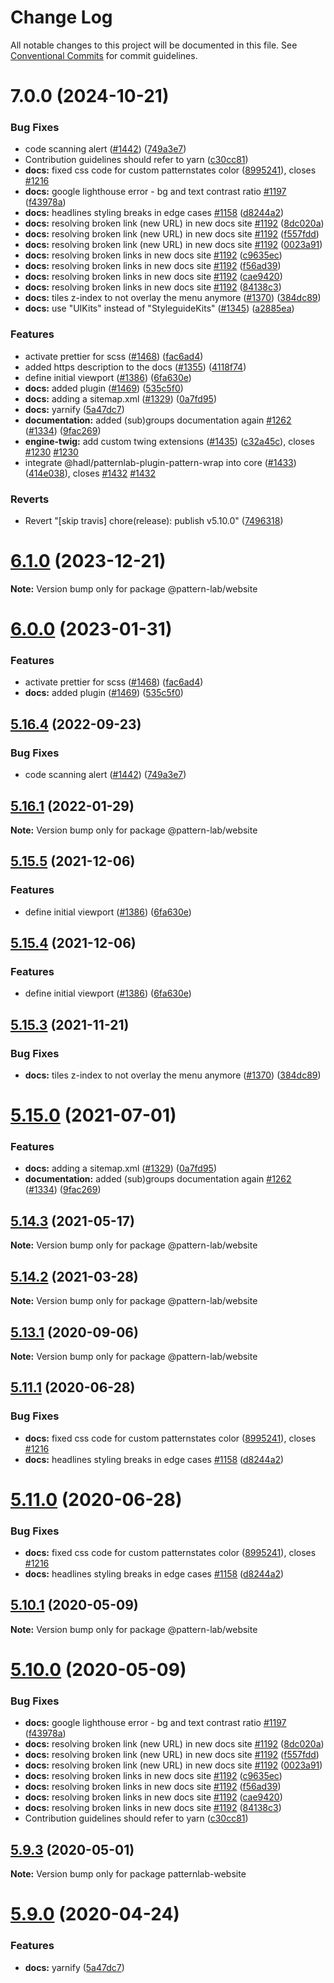 # Change Log

All notable changes to this project will be documented in this file.
See [Conventional Commits](https://conventionalcommits.org) for commit guidelines.

# 7.0.0 (2024-10-21)


### Bug Fixes

* code scanning alert ([#1442](https://github.com/bradfrost/pl-website-eleventy/issues/1442)) ([749a3e7](https://github.com/bradfrost/pl-website-eleventy/commit/749a3e722249846c522e3f7de6e73b5afa8531b1))
* Contribution guidelines should refer to yarn ([c30cc81](https://github.com/bradfrost/pl-website-eleventy/commit/c30cc81a3e155072774438304b73d58b6635876d))
* **docs:** fixed css code for custom patternstates color ([8995241](https://github.com/bradfrost/pl-website-eleventy/commit/89952416162c01d1e3e05221ce58a7755544131c)), closes [#1216](https://github.com/bradfrost/pl-website-eleventy/issues/1216)
* **docs:** google lighthouse error - bg and text contrast ratio [#1197](https://github.com/bradfrost/pl-website-eleventy/issues/1197) ([f43978a](https://github.com/bradfrost/pl-website-eleventy/commit/f43978a3a121b661cfbf763ba72bcda2c36a5d3a))
* **docs:** headlines styling breaks in edge cases [#1158](https://github.com/bradfrost/pl-website-eleventy/issues/1158) ([d8244a2](https://github.com/bradfrost/pl-website-eleventy/commit/d8244a2d307b0a81d0846491f8c5a12e0ae167a5))
* **docs:** resolving broken link (new URL) in new docs site [#1192](https://github.com/bradfrost/pl-website-eleventy/issues/1192) ([8dc020a](https://github.com/bradfrost/pl-website-eleventy/commit/8dc020a217b51cfafdd62ceca95fc42811a6c285))
* **docs:** resolving broken link (new URL) in new docs site [#1192](https://github.com/bradfrost/pl-website-eleventy/issues/1192) ([f557fdd](https://github.com/bradfrost/pl-website-eleventy/commit/f557fddeda640d88c7267d9d5fba8e8cc5e07929))
* **docs:** resolving broken link (new URL) in new docs site [#1192](https://github.com/bradfrost/pl-website-eleventy/issues/1192) ([0023a91](https://github.com/bradfrost/pl-website-eleventy/commit/0023a910126a635006c1ad468a412af0e93338fb))
* **docs:** resolving broken links in new docs site [#1192](https://github.com/bradfrost/pl-website-eleventy/issues/1192) ([c9635ec](https://github.com/bradfrost/pl-website-eleventy/commit/c9635ec2d9eb700b23188d5c72b83b3d16e6deda))
* **docs:** resolving broken links in new docs site [#1192](https://github.com/bradfrost/pl-website-eleventy/issues/1192) ([f56ad39](https://github.com/bradfrost/pl-website-eleventy/commit/f56ad3951ea0319a43f0b1aeabba0d3ad96c5553))
* **docs:** resolving broken links in new docs site [#1192](https://github.com/bradfrost/pl-website-eleventy/issues/1192) ([cae9420](https://github.com/bradfrost/pl-website-eleventy/commit/cae94208c52e4068430e048e729f4ff97847715a))
* **docs:** resolving broken links in new docs site [#1192](https://github.com/bradfrost/pl-website-eleventy/issues/1192) ([84138c3](https://github.com/bradfrost/pl-website-eleventy/commit/84138c36cdfe5b9a38b34e32b177a0416b077716))
* **docs:** tiles z-index to not overlay the menu anymore ([#1370](https://github.com/bradfrost/pl-website-eleventy/issues/1370)) ([384dc89](https://github.com/bradfrost/pl-website-eleventy/commit/384dc8900ee5768f5a260fd00fe03d11ae047484))
* **docs:** use "UIKits" instead of "StyleguideKits" ([#1345](https://github.com/bradfrost/pl-website-eleventy/issues/1345)) ([a2885ea](https://github.com/bradfrost/pl-website-eleventy/commit/a2885ea738c2d807dd99c6749ac6e6437d8d3e7e))


### Features

* activate prettier for scss ([#1468](https://github.com/bradfrost/pl-website-eleventy/issues/1468)) ([fac6ad4](https://github.com/bradfrost/pl-website-eleventy/commit/fac6ad4be48c95eccfe890a280cad441ee84f677))
* added https description to the docs ([#1355](https://github.com/bradfrost/pl-website-eleventy/issues/1355)) ([4118f74](https://github.com/bradfrost/pl-website-eleventy/commit/4118f740810842b16cf86b9ee28bda2a623aa9c7))
* define initial viewport ([#1386](https://github.com/bradfrost/pl-website-eleventy/issues/1386)) ([6fa630e](https://github.com/bradfrost/pl-website-eleventy/commit/6fa630e2353ed68295550e59c31148269f3b7cd0))
* **docs:** added plugin ([#1469](https://github.com/bradfrost/pl-website-eleventy/issues/1469)) ([535c5f0](https://github.com/bradfrost/pl-website-eleventy/commit/535c5f0805936a25eeddde0e360cb6000c000b1b))
* **docs:** adding a sitemap.xml ([#1329](https://github.com/bradfrost/pl-website-eleventy/issues/1329)) ([0a7fd95](https://github.com/bradfrost/pl-website-eleventy/commit/0a7fd95d5f1c3ce690bbe89cc30580ff58d1ab9c))
* **docs:** yarnify ([5a47dc7](https://github.com/bradfrost/pl-website-eleventy/commit/5a47dc7b90dc5c43c12a51143b41943dcbd8564c))
* **documentation:** added (sub)groups documentation again [#1262](https://github.com/bradfrost/pl-website-eleventy/issues/1262) ([#1334](https://github.com/bradfrost/pl-website-eleventy/issues/1334)) ([9fac269](https://github.com/bradfrost/pl-website-eleventy/commit/9fac2699d2f6c64c4544e8e4d8e18c1a1ce7e49f))
* **engine-twig:** add custom twing extensions ([#1435](https://github.com/bradfrost/pl-website-eleventy/issues/1435)) ([c32a45c](https://github.com/bradfrost/pl-website-eleventy/commit/c32a45c02e3b71bb841e7ea15cae000a68857df3)), closes [#1230](https://github.com/bradfrost/pl-website-eleventy/issues/1230) [#1230](https://github.com/bradfrost/pl-website-eleventy/issues/1230)
* integrate @hadl/patternlab-plugin-pattern-wrap into core ([#1433](https://github.com/bradfrost/pl-website-eleventy/issues/1433)) ([414e038](https://github.com/bradfrost/pl-website-eleventy/commit/414e0383732b4bc4682981000908d1e0d1292703)), closes [#1432](https://github.com/bradfrost/pl-website-eleventy/issues/1432) [#1432](https://github.com/bradfrost/pl-website-eleventy/issues/1432)


### Reverts

* Revert "[skip travis] chore(release): publish v5.10.0" ([7496318](https://github.com/bradfrost/pl-website-eleventy/commit/7496318e083f667b6da914e21595c52442d62703))





# [6.1.0](https://github.com/bradfrost/pl-website-eleventy/compare/v6.0.3...v6.1.0) (2023-12-21)

**Note:** Version bump only for package @pattern-lab/website





# [6.0.0](https://github.com/bradfrost/pl-website-eleventy/compare/v5.17.0...v6.0.0) (2023-01-31)


### Features

* activate prettier for scss ([#1468](https://github.com/bradfrost/pl-website-eleventy/issues/1468)) ([fac6ad4](https://github.com/bradfrost/pl-website-eleventy/commit/fac6ad4be48c95eccfe890a280cad441ee84f677))
* **docs:** added plugin ([#1469](https://github.com/bradfrost/pl-website-eleventy/issues/1469)) ([535c5f0](https://github.com/bradfrost/pl-website-eleventy/commit/535c5f0805936a25eeddde0e360cb6000c000b1b))





## [5.16.4](https://github.com/bradfrost/pl-website-eleventy/compare/v5.16.2...v5.16.4) (2022-09-23)


### Bug Fixes

* code scanning alert ([#1442](https://github.com/bradfrost/pl-website-eleventy/issues/1442)) ([749a3e7](https://github.com/bradfrost/pl-website-eleventy/commit/749a3e722249846c522e3f7de6e73b5afa8531b1))





## [5.16.1](https://github.com/bradfrost/pl-website-eleventy/compare/v5.16.0...v5.16.1) (2022-01-29)

**Note:** Version bump only for package @pattern-lab/website





## [5.15.5](https://github.com/bradfrost/pl-website-eleventy/compare/v5.15.3...v5.15.5) (2021-12-06)


### Features

* define initial viewport ([#1386](https://github.com/bradfrost/pl-website-eleventy/issues/1386)) ([6fa630e](https://github.com/bradfrost/pl-website-eleventy/commit/6fa630e2353ed68295550e59c31148269f3b7cd0))





## [5.15.4](https://github.com/bradfrost/pl-website-eleventy/compare/v5.15.3...v5.15.4) (2021-12-06)


### Features

* define initial viewport ([#1386](https://github.com/bradfrost/pl-website-eleventy/issues/1386)) ([6fa630e](https://github.com/bradfrost/pl-website-eleventy/commit/6fa630e2353ed68295550e59c31148269f3b7cd0))





## [5.15.3](https://github.com/bradfrost/pl-website-eleventy/compare/v5.15.2...v5.15.3) (2021-11-21)


### Bug Fixes

* **docs:** tiles z-index to not overlay the menu anymore ([#1370](https://github.com/bradfrost/pl-website-eleventy/issues/1370)) ([384dc89](https://github.com/bradfrost/pl-website-eleventy/commit/384dc8900ee5768f5a260fd00fe03d11ae047484))





# [5.15.0](https://github.com/bradfrost/pl-website-eleventy/compare/v5.14.3...v5.15.0) (2021-07-01)


### Features

* **docs:** adding a sitemap.xml ([#1329](https://github.com/bradfrost/pl-website-eleventy/issues/1329)) ([0a7fd95](https://github.com/bradfrost/pl-website-eleventy/commit/0a7fd95d5f1c3ce690bbe89cc30580ff58d1ab9c))
* **documentation:** added (sub)groups documentation again [#1262](https://github.com/bradfrost/pl-website-eleventy/issues/1262) ([#1334](https://github.com/bradfrost/pl-website-eleventy/issues/1334)) ([9fac269](https://github.com/bradfrost/pl-website-eleventy/commit/9fac2699d2f6c64c4544e8e4d8e18c1a1ce7e49f))






## [5.14.3](https://github.com/bradfrost/pl-website-eleventy/compare/v5.14.2...v5.14.3) (2021-05-17)

**Note:** Version bump only for package @pattern-lab/website






## [5.14.2](https://github.com/bradfrost/pl-website-eleventy/compare/v5.14.1...v5.14.2) (2021-03-28)

**Note:** Version bump only for package @pattern-lab/website






## [5.13.1](https://github.com/bradfrost/pl-website-eleventy/compare/v5.13.0...v5.13.1) (2020-09-06)

**Note:** Version bump only for package @pattern-lab/website






## [5.11.1](https://github.com/bradfrost/pl-website-eleventy/compare/v5.10.2...v5.11.1) (2020-06-28)


### Bug Fixes

* **docs:** fixed css code for custom patternstates color ([8995241](https://github.com/bradfrost/pl-website-eleventy/commit/89952416162c01d1e3e05221ce58a7755544131c)), closes [#1216](https://github.com/bradfrost/pl-website-eleventy/issues/1216)
* **docs:** headlines styling breaks in edge cases [#1158](https://github.com/bradfrost/pl-website-eleventy/issues/1158) ([d8244a2](https://github.com/bradfrost/pl-website-eleventy/commit/d8244a2d307b0a81d0846491f8c5a12e0ae167a5))





# [5.11.0](https://github.com/bradfrost/pl-website-eleventy/compare/v5.10.2...v5.11.0) (2020-06-28)


### Bug Fixes

* **docs:** fixed css code for custom patternstates color ([8995241](https://github.com/bradfrost/pl-website-eleventy/commit/89952416162c01d1e3e05221ce58a7755544131c)), closes [#1216](https://github.com/bradfrost/pl-website-eleventy/issues/1216)
* **docs:** headlines styling breaks in edge cases [#1158](https://github.com/bradfrost/pl-website-eleventy/issues/1158) ([d8244a2](https://github.com/bradfrost/pl-website-eleventy/commit/d8244a2d307b0a81d0846491f8c5a12e0ae167a5))





## [5.10.1](https://github.com/bradfrost/pl-website-eleventy/compare/v5.10.0...v5.10.1) (2020-05-09)

**Note:** Version bump only for package @pattern-lab/website





# [5.10.0](https://github.com/bradfrost/pl-website-eleventy/compare/v5.9.3...v5.10.0) (2020-05-09)


### Bug Fixes

* **docs:** google lighthouse error - bg and text contrast ratio [#1197](https://github.com/bradfrost/pl-website-eleventy/issues/1197) ([f43978a](https://github.com/bradfrost/pl-website-eleventy/commit/f43978a3a121b661cfbf763ba72bcda2c36a5d3a))
* **docs:** resolving broken link (new URL) in new docs site [#1192](https://github.com/bradfrost/pl-website-eleventy/issues/1192) ([8dc020a](https://github.com/bradfrost/pl-website-eleventy/commit/8dc020a217b51cfafdd62ceca95fc42811a6c285))
* **docs:** resolving broken link (new URL) in new docs site [#1192](https://github.com/bradfrost/pl-website-eleventy/issues/1192) ([f557fdd](https://github.com/bradfrost/pl-website-eleventy/commit/f557fddeda640d88c7267d9d5fba8e8cc5e07929))
* **docs:** resolving broken link (new URL) in new docs site [#1192](https://github.com/bradfrost/pl-website-eleventy/issues/1192) ([0023a91](https://github.com/bradfrost/pl-website-eleventy/commit/0023a910126a635006c1ad468a412af0e93338fb))
* **docs:** resolving broken links in new docs site [#1192](https://github.com/bradfrost/pl-website-eleventy/issues/1192) ([c9635ec](https://github.com/bradfrost/pl-website-eleventy/commit/c9635ec2d9eb700b23188d5c72b83b3d16e6deda))
* **docs:** resolving broken links in new docs site [#1192](https://github.com/bradfrost/pl-website-eleventy/issues/1192) ([f56ad39](https://github.com/bradfrost/pl-website-eleventy/commit/f56ad3951ea0319a43f0b1aeabba0d3ad96c5553))
* **docs:** resolving broken links in new docs site [#1192](https://github.com/bradfrost/pl-website-eleventy/issues/1192) ([cae9420](https://github.com/bradfrost/pl-website-eleventy/commit/cae94208c52e4068430e048e729f4ff97847715a))
* **docs:** resolving broken links in new docs site [#1192](https://github.com/bradfrost/pl-website-eleventy/issues/1192) ([84138c3](https://github.com/bradfrost/pl-website-eleventy/commit/84138c36cdfe5b9a38b34e32b177a0416b077716))
* Contribution guidelines should refer to yarn ([c30cc81](https://github.com/bradfrost/pl-website-eleventy/commit/c30cc81a3e155072774438304b73d58b6635876d))





## [5.9.3](https://github.com/bradfrost/pl-website-eleventy/compare/v5.9.2...v5.9.3) (2020-05-01)

**Note:** Version bump only for package patternlab-website





# [5.9.0](https://github.com/bradfrost/pl-website-eleventy/compare/v5.8.0...v5.9.0) (2020-04-24)


### Features

* **docs:** yarnify ([5a47dc7](https://github.com/bradfrost/pl-website-eleventy/commit/5a47dc7b90dc5c43c12a51143b41943dcbd8564c))
